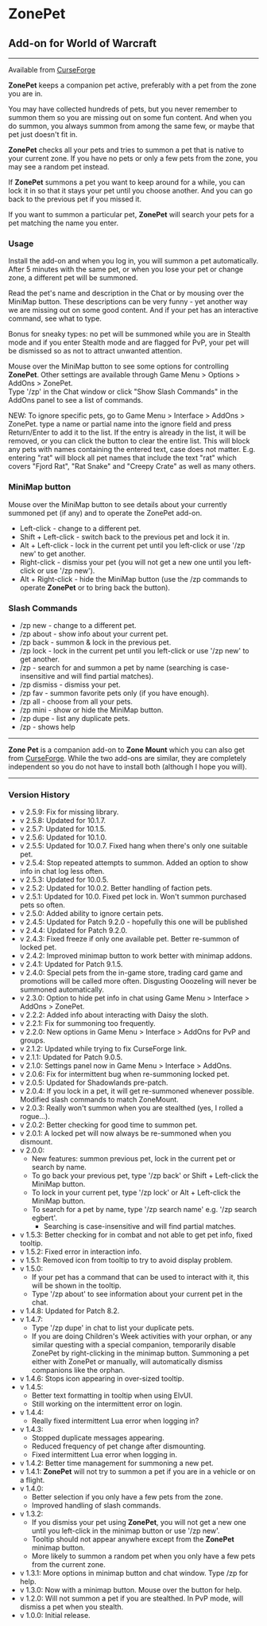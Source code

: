 # ZonePet

## Add-on for World of Warcraft

---

Available from [CurseForge](https://wow.curseforge.com/projects/zonepet)

**ZonePet** keeps a companion pet active, preferably with a pet from the zone you are in.

You may have collected hundreds of pets, but you never remember to summon them so you are missing out on some fun content. And when you do summon, you always summon from among the same few, or maybe that pet just doesn't fit in.

**ZonePet** checks all your pets and tries to summon a pet that is native to your current zone.
If you have no pets or only a few pets from the zone, you may see a random pet instead.

If **ZonePet** summons a pet you want to keep around for a while, you can lock it in so that it stays your pet until you choose another. And you can go back to the previous pet if you missed it.

If you want to summon a particular pet, **ZonePet** will search your pets for a pet matching the name you enter.

### Usage

Install the add-on and when you log in, you will summon a pet automatically. After 5 minutes with the same pet, or when you lose your pet or change zone, a different pet will be summoned.

Read the pet's name and description in the Chat or by mousing over the MiniMap button. These descriptions can be very funny - yet another way we are missing out on some good content. And if your pet has an interactive command, see what to type.

Bonus for sneaky types: no pet will be summoned while you are in Stealth mode and if you enter Stealth mode and are flagged for PvP, your pet will be dismissed so as not to attract unwanted attention.

Mouse over the MiniMap button to see some options for controlling **ZonePet**. Other settings are available through Game Menu > Options > AddOns > ZonePet.  
Type '/zp' in the Chat window or click "Show Slash Commands" in the AddOns panel to see a list of commands.

NEW: To ignore specific pets, go to Game Menu > Interface > AddOns > ZonePet. type a name or partial name into the ignore field and press Return/Enter to add it to the list. If the entry is already in the list, it will be removed, or you can click the button to clear the entire list. This will block any pets with names containing the entered text, case does not matter. E.g. entering "rat" will block all pet names that include the text "rat" which covers "Fjord Rat", "Rat Snake" and "Creepy Crate" as well as many others.

### MiniMap button

Mouse over the MiniMap button to see details about your currently summoned pet (if any) and to operate the ZonePet add-on.

- Left-click - change to a different pet.
- Shift + Left-click - switch back to the previous pet and lock it in.
- Alt + Left-click - lock in the current pet until you left-click or use '/zp new' to get another.
- Right-click - dismiss your pet (you will not get a new one until you left-click or use '/zp new').
- Alt + Right-click - hide the MiniMap button (use the /zp commands to operate **ZonePet** or to bring back the button).

### Slash Commands

- /zp new - change to a different pet.
- /zp about - show info about your current pet.
- /zp back - summon & lock in the previous pet.
- /zp lock - lock in the current pet until you left-click or use '/zp new' to get another.
- /zp <name> - search for and summon a pet by name (searching is case-insensitive and will find partial matches).
- /zp dismiss - dismiss your pet.
- /zp fav - summon favorite pets only (if you have enough).
- /zp all - choose from all your pets.
- /zp mini - show or hide the MiniMap button.
- /zp dupe - list any duplicate pets.
- /zp - shows help

---

**Zone Pet** is a companion add-on to **Zone Mount** which you can also get from [CurseForge](https://wow.curseforge.com/projects/ZoneMount). While the two add-ons are similar, they are completely independent so you do not have to install both (although I hope you will).

---

### Version History

- v 2.5.9: Fix for missing library.
- v 2.5.8: Updated for 10.1.7.
- v 2.5.7: Updated for 10.1.5.
- v 2.5.6: Updated for 10.1.0.
- v 2.5.5: Updated for 10.0.7. Fixed hang when there's only one suitable pet.
- v 2.5.4: Stop repeated attempts to summon. Added an option to show info in chat log less often.
- v 2.5.3: Updated for 10.0.5.
- v 2.5.2: Updated for 10.0.2. Better handling of faction pets.
- v 2.5.1: Updated for 10.0. Fixed pet lock in. Won't summon purchased pets so often.
- v 2.5.0: Added ability to ignore certain pets.
- v 2.4.5: Updated for Patch 9.2.0 - hopefully this one will be published
- v 2.4.4: Updated for Patch 9.2.0.
- v 2.4.3: Fixed freeze if only one available pet. Better re-summon of locked pet.
- v 2.4.2: Improved minimap button to work better with minimap addons.
- v 2.4.1: Updated for Patch 9.1.5.
- v 2.4.0: Special pets from the in-game store, trading card game and promotions will be called more often. Disgusting Ooozeling will never be summoned automatically.
- v 2.3.0: Option to hide pet info in chat using Game Menu > Interface > AddOns > ZonePet.
- v 2.2.2: Added info about interacting with Daisy the sloth.
- v 2.2.1: Fix for summoning too frequently.
- v 2.2.0: New options in Game Menu > Interface > AddOns for PvP and groups.
- v 2.1.2: Updated while trying to fix CurseForge link.
- v 2.1.1: Updated for Patch 9.0.5.
- v 2.1.0: Settings panel now in Game Menu > Interface > AddOns.
- v 2.0.6: Fix for intermittent bug when re-summoning locked pet.
- v 2.0.5: Updated for Shadowlands pre-patch.
- v 2.0.4: If you lock in a pet, it will get re-summoned whenever possible. Modified slash commands to match ZoneMount.
- v 2.0.3: Really won't summon when you are stealthed (yes, I rolled a rogue...).
- v 2.0.2: Better checking for good time to summon pet.
- v 2.0.1: A locked pet will now always be re-summoned when you dismount.
- v 2.0.0:
  - New features: summon previous pet, lock in the current pet or search by name.
  - To go back your previous pet, type '/zp back' or Shift + Left-click the MiniMap button.
  - To lock in your current pet, type '/zp lock' or Alt + Left-click the MiniMap button.
  - To search for a pet by name, type '/zp search name' e.g. '/zp search egbert'.
    - Searching is case-insensitive and will find partial matches.
- v 1.5.3: Better checking for in combat and not able to get pet info, fixed tooltip.
- v 1.5.2: Fixed error in interaction info.
- v 1.5.1: Removed icon from tooltip to try to avoid display problem.
- v 1.5.0:
  - If your pet has a command that can be used to interact with it, this will be shown in the tooltip.
  - Type '/zp about' to see information about your current pet in the chat.
- v 1.4.8: Updated for Patch 8.2.
- v 1.4.7:
  - Type '/zp dupe' in chat to list your duplicate pets.
  - If you are doing Children's Week activities with your orphan, or any similar questing with a special companion, temporarily disable ZonePet by right-clicking in the minimap button. Summoning a pet either with ZonePet or manually, will automatically dismiss companions like the orphan.
- v 1.4.6: Stops icon appearing in over-sized tooltip.
- v 1.4.5:
  - Better text formatting in tooltip when using ElvUI.
  - Still working on the intermittent error on login.
- v 1.4.4:
  - Really fixed intermittent Lua error when logging in?
- v 1.4.3:
  - Stopped duplicate messages appearing.
  - Reduced frequency of pet change after dismounting.
  - Fixed intermittent Lua error when logging in.
- v 1.4.2: Better time management for summoning a new pet.
- v 1.4.1: **ZonePet** will not try to summon a pet if you are in a vehicle or on a flight.
- v 1.4.0:
  - Better selection if you only have a few pets from the zone.
  - Improved handling of slash commands.
- v 1.3.2:
  - If you dismiss your pet using **ZonePet**, you will not get a new one until you left-click in the minimap button or use '/zp new'.
  - Tooltip should not appear anywhere except from the **ZonePet** minimap button.
  - More likely to summon a random pet when you only have a few pets from the current zone.
- v 1.3.1: More options in minimap button and chat window. Type /zp for help.
- v 1.3.0: Now with a minimap button. Mouse over the button for help.
- v 1.2.0: Will not summon a pet if you are stealthed. In PvP mode, will dismiss a pet when you stealth.
- v 1.0.0: Initial release.
